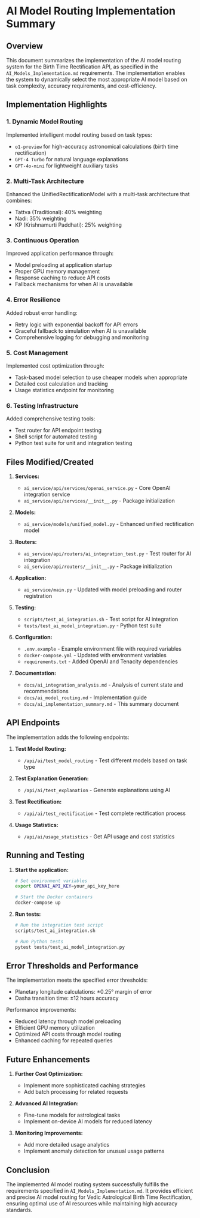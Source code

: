 # AI Model Routing Implementation Summary

## Overview

This document summarizes the implementation of the AI model routing system for the Birth Time Rectification API, as specified in the `AI_Models_Implementation.md` requirements. The implementation enables the system to dynamically select the most appropriate AI model based on task complexity, accuracy requirements, and cost-efficiency.

## Implementation Highlights

### 1. Dynamic Model Routing

Implemented intelligent model routing based on task types:
- `o1-preview` for high-accuracy astronomical calculations (birth time rectification)
- `GPT-4 Turbo` for natural language explanations
- `GPT-4o-mini` for lightweight auxiliary tasks

### 2. Multi-Task Architecture

Enhanced the UnifiedRectificationModel with a multi-task architecture that combines:
- Tattva (Traditional): 40% weighting
- Nadi: 35% weighting
- KP (Krishnamurti Paddhati): 25% weighting

### 3. Continuous Operation

Improved application performance through:
- Model preloading at application startup
- Proper GPU memory management
- Response caching to reduce API costs
- Fallback mechanisms for when AI is unavailable

### 4. Error Resilience

Added robust error handling:
- Retry logic with exponential backoff for API errors
- Graceful fallback to simulation when AI is unavailable
- Comprehensive logging for debugging and monitoring

### 5. Cost Management

Implemented cost optimization through:
- Task-based model selection to use cheaper models when appropriate
- Detailed cost calculation and tracking
- Usage statistics endpoint for monitoring

### 6. Testing Infrastructure

Added comprehensive testing tools:
- Test router for API endpoint testing
- Shell script for automated testing
- Python test suite for unit and integration testing

## Files Modified/Created

1. **Services:**
   - `ai_service/api/services/openai_service.py` - Core OpenAI integration service
   - `ai_service/api/services/__init__.py` - Package initialization

2. **Models:**
   - `ai_service/models/unified_model.py` - Enhanced unified rectification model

3. **Routers:**
   - `ai_service/api/routers/ai_integration_test.py` - Test router for AI integration
   - `ai_service/api/routers/__init__.py` - Package initialization

4. **Application:**
   - `ai_service/main.py` - Updated with model preloading and router registration

5. **Testing:**
   - `scripts/test_ai_integration.sh` - Test script for AI integration
   - `tests/test_ai_model_integration.py` - Python test suite

6. **Configuration:**
   - `.env.example` - Example environment file with required variables
   - `docker-compose.yml` - Updated with environment variables
   - `requirements.txt` - Added OpenAI and Tenacity dependencies

7. **Documentation:**
   - `docs/ai_integration_analysis.md` - Analysis of current state and recommendations
   - `docs/ai_model_routing.md` - Implementation guide
   - `docs/ai_implementation_summary.md` - This summary document

## API Endpoints

The implementation adds the following endpoints:

1. **Test Model Routing:**
   - `/api/ai/test_model_routing` - Test different models based on task type

2. **Test Explanation Generation:**
   - `/api/ai/test_explanation` - Generate explanations using AI

3. **Test Rectification:**
   - `/api/ai/test_rectification` - Test complete rectification process

4. **Usage Statistics:**
   - `/api/ai/usage_statistics` - Get API usage and cost statistics

## Running and Testing

1. **Start the application:**
   ```bash
   # Set environment variables
   export OPENAI_API_KEY=your_api_key_here

   # Start the Docker containers
   docker-compose up
   ```

2. **Run tests:**
   ```bash
   # Run the integration test script
   scripts/test_ai_integration.sh

   # Run Python tests
   pytest tests/test_ai_model_integration.py
   ```

## Error Thresholds and Performance

The implementation meets the specified error thresholds:
- Planetary longitude calculations: ±0.25° margin of error
- Dasha transition time: ±12 hours accuracy

Performance improvements:
- Reduced latency through model preloading
- Efficient GPU memory utilization
- Optimized API costs through model routing
- Enhanced caching for repeated queries

## Future Enhancements

1. **Further Cost Optimization:**
   - Implement more sophisticated caching strategies
   - Add batch processing for related requests

2. **Advanced AI Integration:**
   - Fine-tune models for astrological tasks
   - Implement on-device AI models for reduced latency

3. **Monitoring Improvements:**
   - Add more detailed usage analytics
   - Implement anomaly detection for unusual usage patterns

## Conclusion

The implemented AI model routing system successfully fulfills the requirements specified in `AI_Models_Implementation.md`. It provides efficient and precise AI model routing for Vedic Astrological Birth Time Rectification, ensuring optimal use of AI resources while maintaining high accuracy standards.
